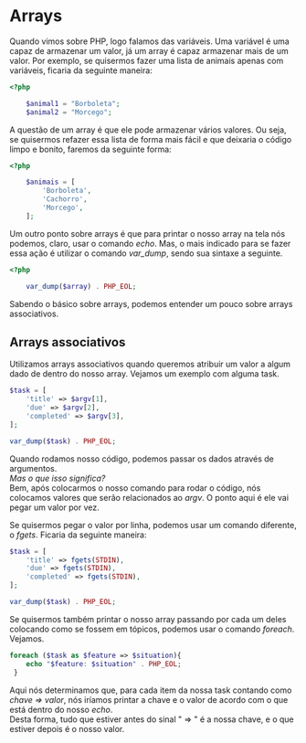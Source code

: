 # **Arrays**
Quando vimos sobre PHP, logo falamos das variáveis. Uma variável é uma capaz de armazenar um valor, já um array é capaz armazenar mais de um valor. Por exemplo, se quisermos fazer uma lista de animais apenas com variáveis, ficaria da seguinte maneira:

```php
<?php

    $animal1 = "Borboleta";
    $animal2 = "Morcego";
```

A questão de um array é que ele pode armazenar vários valores. Ou seja, se quisermos refazer essa lista de forma mais fácil e que deixaria o código limpo e bonito, faremos da seguinte forma:

```php
<?php

    $animais = [
        'Borboleta',
        'Cachorro',
        'Morcego',
    ];
```

Um outro ponto sobre arrays é que para printar o nosso array na tela nós podemos, claro, usar o comando *echo*. Mas, o mais indicado para se fazer essa ação é utilizar o comando *var_dump*, sendo sua sintaxe a seguinte.

```php
<?php

    var_dump($array) . PHP_EOL;
```

Sabendo o básico sobre arrays, podemos entender um pouco sobre arrays associativos.

## **Arrays associativos**
Utilizamos arrays associativos quando queremos atribuir um valor a algum dado de dentro do nosso array. Vejamos um exemplo com alguma task.

```php
$task = [
    'title' => $argv[1],
    'due' => $argv[2],
    'completed' => $argv[3],
];

var_dump($task) . PHP_EOL;
```

Quando rodamos nosso código, podemos passar os dados através de argumentos.  
*Mas o que isso significa?*  
Bem, após colocarmos o nosso comando para rodar o código, nós colocamos valores que serão relacionados ao *argv*. O ponto aqui é ele vai pegar um valor por vez.  

Se quisermos pegar o valor por linha, podemos usar um comando diferente, o *fgets*. Ficaria da seguinte maneira:  

```php
$task = [
    'title' => fgets(STDIN),
    'due' => fgets(STDIN),
    'completed' => fgets(STDIN),
];

var_dump($task) . PHP_EOL;
```

Se quisermos também printar o nosso array passando por cada um deles colocando como se fossem em tópicos, podemos usar o comando *foreach*. Vejamos.

```php
foreach ($task as $feature => $situation){
    echo "$feature: $situation" . PHP_EOL;
 } 
 ```

Aqui nós determinamos que, para cada item da nossa task contando como *chave => valor*, nós iríamos printar a chave e o valor de acordo com o que está dentro do nosso *echo*.  
Desta forma, tudo que estiver antes do sinal " => " é a nossa chave, e o que estiver depois é o nosso valor.